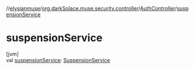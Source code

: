 //[elysianmuse](../../../index.md)/[org.darkSolace.muse.security.controller](../index.md)/[AuthController](index.md)/[suspensionService](suspension-service.md)

# suspensionService

[jvm]\
val [suspensionService](suspension-service.md): [SuspensionService](../../org.darkSolace.muse.user.service/-suspension-service/index.md)
